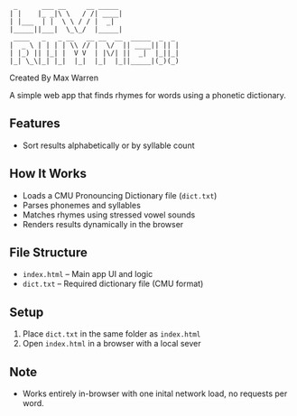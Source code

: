 ```
 _      ___ __     __ _____ 
| |    |_ _|\ \   / /| ____|
| |___  | |  \ \ / / |  _|  
|_____||___|  \_\_/  |_____|
 ____   _   _ __   __ __  __  _____  _  _ 
|  _ \ | | | | \\ // |  \/  || ____|| || |
| |_) || |_| |  V V  | |\/| ||  _|  |_||_|
|_| \_\|_| |_|  |_|  |_|  |_||_____|(_)(_)
```



Created By Max Warren

A simple web app that finds rhymes for words using a phonetic dictionary.

## Features

- Sort results alphabetically or by syllable count

## How It Works

- Loads a CMU Pronouncing Dictionary file (`dict.txt`)
- Parses phonemes and syllables
- Matches rhymes using stressed vowel sounds
- Renders results dynamically in the browser

## File Structure

- `index.html` – Main app UI and logic
- `dict.txt` – Required dictionary file (CMU format)

## Setup

1. Place `dict.txt` in the same folder as `index.html`
2. Open `index.html` in a browser with a local sever

## Note

- Works entirely in-browser with one inital network load, no requests per word.
